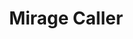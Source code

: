 ---
layout: hero
title: Mirage Caller
spec: Kraken
class: Siegebreaker
skill:
    name: Phantom Strike
    description: Creates a huge illusion that deals certain percent of the nearby enemies's maximum health as true damage.
    stats:
        Cooldown: 20s
        Duration: 10s
        Radius: 15
        Damage per second: 5%/7%/9%
---